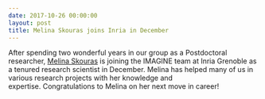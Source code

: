 ```yaml
---
date: 2017-10-26 00:00:00
layout: post
title: Melina Skouras joins Inria in December
---
```


After spending two wonderful years in our group as a Postdoctoral researcher, [Melina Skouras](http://people.csail.mit.edu/skourasm/) is joining the IMAGINE team at Inria Grenoble as a tenured research scientist in December. Melina has helped many of us in various research projects with her knowledge and expertise. Congratulations to Melina on her next move in career!